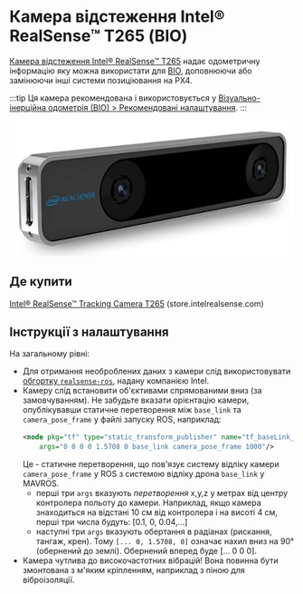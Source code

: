 # Камера відстеження Intel® RealSense™ T265 (ВІО)

[Камера відстеження Intel® RealSense™ T265](https://www.intelrealsense.com/tracking-camera-t265/) надає одометричну інформацію яку можна використати для [ВІО](../computer_vision/visual_inertial_odometry.md), доповнюючи або замінюючи інші системи позиціювання на PX4.

:::tip
Ця камера рекомендована і використовується у [Візуально-інерційна одометрія (ВІО) > Рекомендовані налаштування](../computer_vision/visual_inertial_odometry.md#suggested-setup).
:::

![Камера відстеження Intel® RealSense™ T265 - зображення збоку](../../assets/peripherals/camera_vio/t265_intel_realsense_tracking_camera_photo_angle.jpg)

## Де купити

[Intel® RealSense™ Tracking Camera T265](https://www.intelrealsense.com/tracking-camera-t265/) (store.intelrealsense.com)

## Інструкції з налаштування

На загальному рівні:

- Для отримання необроблених даних з камери слід використовувати [обгортку `realsense-ros`](https://github.com/IntelRealSense/realsense-ros), надану компанією Intel.
- Камеру слід встановити об'єктивами спрямованими вниз (за замовчуванням).
  Не забудьте вказати орієнтацію камери, опублікувавши статичне перетворення між `base_link` та `camera_pose_frame` у файлі запуску ROS, наприклад:
  ```xml
  <node pkg="tf" type="static_transform_publisher" name="tf_baseLink_cameraPose"
      args="0 0 0 0 1.5708 0 base_link camera_pose_frame 1000"/>
  ```
  Це - статичне перетворення, що пов'язує систему відліку камери `camera_pose_frame` у ROS з системою відліку дрона `base_link` у MAVROS.
  - перші три `args` вказують _перетворення_ x,y,z у метрах від центру контролера польоту до камери.
    Наприклад, якщо камера знаходиться на відстані 10 см від контролера і на висоті 4 см, перші три числа будуть: [0.1, 0, 0.04,...]
  - наступні три `args` вказують обертання в радіанах (рискання, тангаж, крен).
    Тому `[... 0, 1.5708, 0]` означає нахил вниз на 90° (обернений до землі). Обернений вперед буде [... 0 0 0].
- Камера чутлива до високочастотних вібрацій!
  Вона повинна бути змонтована з м'яким кріпленням, наприклад з піною для віброізоляції.
